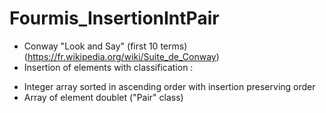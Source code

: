 # Fourmis_InsertionIntPair

- Conway "Look and Say" (first 10 terms) (https://fr.wikipedia.org/wiki/Suite_de_Conway)
- Insertion of elements with classification : 
 * Integer array sorted in ascending order with insertion preserving order
 * Array of element doublet ("Pair" class)
